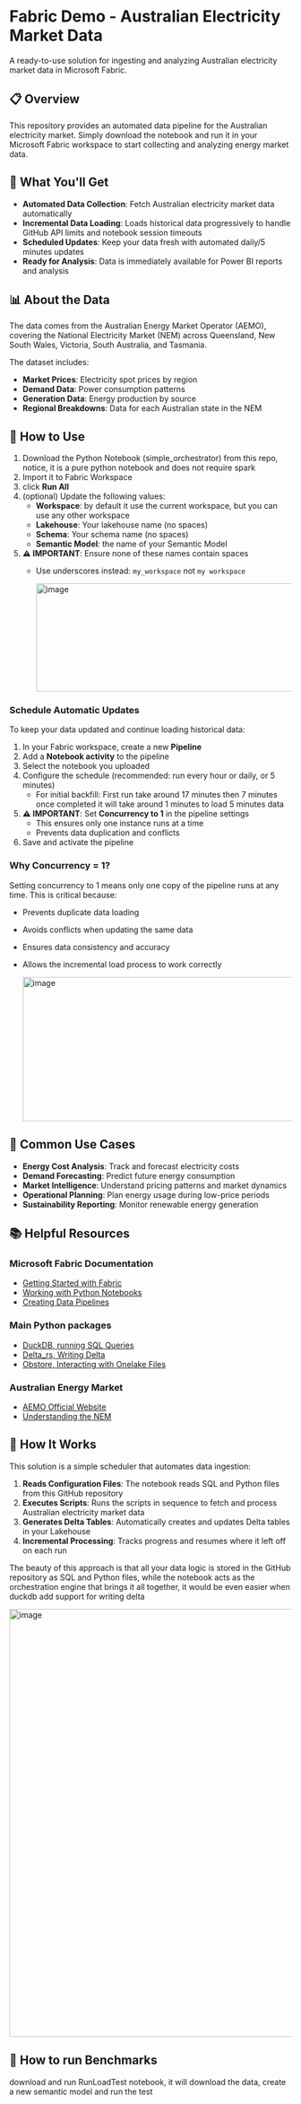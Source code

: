 # Fabric Demo - Australian Electricity Market Data

A ready-to-use solution for ingesting and analyzing Australian electricity market data in Microsoft Fabric.

## 📋 Overview

This repository provides an automated data pipeline for the Australian electricity market. Simply download the notebook and run it in your Microsoft Fabric workspace to start collecting and analyzing energy market data.

## 🎯 What You'll Get

- **Automated Data Collection**: Fetch Australian electricity market data automatically
- **Incremental Data Loading**: Loads historical data progressively to handle GitHub API limits and notebook session timeouts
- **Scheduled Updates**: Keep your data fresh with automated daily/5 minutes updates
- **Ready for Analysis**: Data is immediately available for Power BI reports and analysis

## 📊 About the Data

The data comes from the Australian Energy Market Operator (AEMO), covering the National Electricity Market (NEM) across Queensland, New South Wales, Victoria, South Australia, and Tasmania.

The dataset includes:
- **Market Prices**: Electricity spot prices by region
- **Demand Data**: Power consumption patterns
- **Generation Data**: Energy production by source
- **Regional Breakdowns**: Data for each Australian state in the NEM

## 🚀 How to Use


1. Download the Python Notebook (simple_orchestrator) from this repo, notice, it is a pure python notebook and does not require spark
2. Import it to Fabric Workspace
3.  click **Run All**
4. (optional) Update the following values:
   - **Workspace**: by default it use the current workspace, but you can use any other workspace
   - **Lakehouse**: Your lakehouse name (no spaces)
   - **Schema**: Your schema name (no spaces)
   - **Semantic Model**: the name of your Semantic Model
5. **⚠️ IMPORTANT**: Ensure none of these names contain spaces
   - Use underscores instead: `my_workspace` not `my workspace`

     <img width="1352" height="193" alt="image" src="https://github.com/user-attachments/assets/c26546a7-29e3-49a3-93ba-d73724bc27e3" />

###  Schedule Automatic Updates

To keep your data updated and continue loading historical data:

1. In your Fabric workspace, create a new **Pipeline**
2. Add a **Notebook activity** to the pipeline
3. Select the notebook you uploaded
4. Configure the schedule (recommended: run every hour or daily, or 5 minutes)
   - For initial backfill: First run take around 17 minutes then 7 minutes once completed it will take around 1 minutes to load 5 minutes data
5. **⚠️ IMPORTANT**: Set **Concurrency to 1** in the pipeline settings
   - This ensures only one instance runs at a time
   - Prevents data duplication and conflicts
6. Save and activate the pipeline

### Why Concurrency = 1?

Setting concurrency to 1 means only one copy of the pipeline runs at any time. This is critical because:
- Prevents duplicate data loading
- Avoids conflicts when updating the same data
- Ensures data consistency and accuracy
- Allows the incremental load process to work correctly

  <img width="836" height="257" alt="image" src="https://github.com/user-attachments/assets/4ef043b8-fc33-466e-905b-f246b0819aca" />



## 🔧 Common Use Cases

- **Energy Cost Analysis**: Track and forecast electricity costs
- **Demand Forecasting**: Predict future energy consumption
- **Market Intelligence**: Understand pricing patterns and market dynamics
- **Operational Planning**: Plan energy usage during low-price periods
- **Sustainability Reporting**: Monitor renewable energy generation

## 📚 Helpful Resources

### Microsoft Fabric Documentation
- [Getting Started with Fabric](https://learn.microsoft.com/en-us/fabric/get-started/)
- [Working with Python Notebooks](https://learn.microsoft.com/en-us/fabric/data-engineering/using-python-experience-on-notebook)
- [Creating Data Pipelines](https://learn.microsoft.com/en-us/fabric/data-factory/create-first-pipeline-with-sample-data)

### Main Python packages
- [DuckDB, running SQL Queries](https://duckdb.org/)
- [Delta_rs, Writing Delta](https://delta-io.github.io/delta-rs/)
- [Obstore, Interacting with Onelake Files](https://github.com/developmentseed/obstore)

### Australian Energy Market
- [AEMO Official Website](https://aemo.com.au/)
- [Understanding the NEM](https://aemo.com.au/en/energy-systems/electricity/national-electricity-market-nem)




## 🔧 How It Works

This solution is a simple scheduler that automates data ingestion:

1. **Reads Configuration Files**: The notebook reads SQL and Python files from this GitHub repository
2. **Executes Scripts**: Runs the scripts in sequence to fetch and process Australian electricity market data
3. **Generates Delta Tables**: Automatically creates and updates Delta tables in your Lakehouse
4. **Incremental Processing**: Tracks progress and resumes where it left off on each run

The beauty of this approach is that all your data logic is stored in the GitHub repository as SQL and Python files, while the notebook acts as the orchestration engine that brings it all together, it would be even easier when duckdb add support for writing delta

<img width="1502" height="763" alt="image" src="https://github.com/user-attachments/assets/4f41bb98-637a-4781-a868-c97b317e4e6b" />


## 🔧 How to run Benchmarks

download and run RunLoadTest notebook, it will download the data, create a new semantic model and run the test
